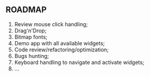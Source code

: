 ROADMAP
--------

1. Review mouse click handling;
2. Drag'n'Drop;
3. Bitmap fonts;
4. Demo app with all available widgets;
5. Code review/refactoring/optimization;
6. Bugs hunting;
7. Keyboard handling to navigate and activate widgets;
8. ...